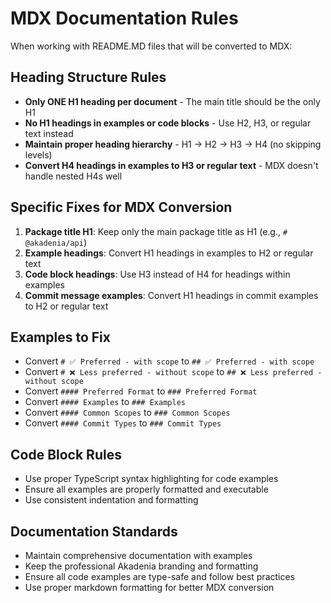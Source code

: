 # MDX Documentation Rules

When working with README.MD files that will be converted to MDX:

## Heading Structure Rules
- **Only ONE H1 heading per document** - The main title should be the only H1
- **No H1 headings in examples or code blocks** - Use H2, H3, or regular text instead
- **Maintain proper heading hierarchy** - H1 → H2 → H3 → H4 (no skipping levels)
- **Convert H4 headings in examples to H3 or regular text** - MDX doesn't handle nested H4s well

## Specific Fixes for MDX Conversion
1. **Package title H1**: Keep only the main package title as H1 (e.g., `# @akadenia/api`)
2. **Example headings**: Convert H1 headings in examples to H2 or regular text
3. **Code block headings**: Use H3 instead of H4 for headings within examples
4. **Commit message examples**: Convert H1 headings in commit examples to H2 or regular text

## Examples to Fix
- Convert `# ✅ Preferred - with scope` to `## ✅ Preferred - with scope`
- Convert `# ❌ Less preferred - without scope` to `## ❌ Less preferred - without scope`
- Convert `#### Preferred Format` to `### Preferred Format`
- Convert `#### Examples` to `### Examples`
- Convert `#### Common Scopes` to `### Common Scopes`
- Convert `#### Commit Types` to `### Commit Types`

## Code Block Rules
- Use proper TypeScript syntax highlighting for code examples
- Ensure all examples are properly formatted and executable
- Use consistent indentation and formatting

## Documentation Standards
- Maintain comprehensive documentation with examples
- Keep the professional Akadenia branding and formatting
- Ensure all code examples are type-safe and follow best practices
- Use proper markdown formatting for better MDX conversion
